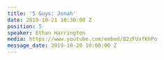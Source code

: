 ```yaml
---
title: '5 Guys: Jonah'
date: 2019-10-21 10:30:00 Z
position: 5
speaker: Ethan Harrington
media: https://www.youtube.com/embed/82zFUxfKhPo
message_date: 2019-10-20 10:00:00 Z
---
```


